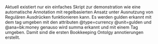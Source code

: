 Aktuell existiert nur ein einfaches Skript zur demonstration wie eine
automatische Annotation mit regelbasierten Ansatz unter Ausnutzung von Regulären Ausdrücken 
funktionieren kann.
Es werden gulden erkannt mit dem tag <measure> umgeben mit den attributen @type=currency @unit=gulden und @ana=bk:money
genauso wird summa erkannt und mit einem Tag <term> umgeben.
Damit sind die ersten Bookkeeping Ontolgy annotierungen erstellt.
